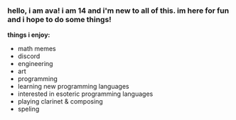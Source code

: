 <!-- i have no idea what to write, and it's painfully obvious. --> 
### hello, i am ava!  i am 14 and i'm new to all of this.  im here for fun and i hope to do some things!
**things i enjoy:**
- math memes
- discord
- engineering
- art
- programming
- learning new programming languages
- interested in esoteric programming languages
- playing clarinet & composing
- speling






